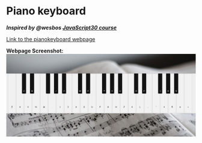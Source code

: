 # Piano keyboard

**_Inspired by @wesbos [JavaScript30 course](https://javascript30.com/)_** 

[Link to the pianokeyboard webpage](https://pianokeyboard.netlify.app/)

**Webpage Screenshot:**
![pianokeyboard webpage screenshot](img/websiteScreenshot.jpg)